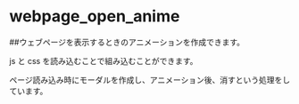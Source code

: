 # webpage_open_anime


##ウェブページを表示するときのアニメーションを作成できます。

js と css を読み込むことで組み込むことができます。

ページ読み込み時にモーダルを作成し、アニメーション後、消すという処理をしています。
